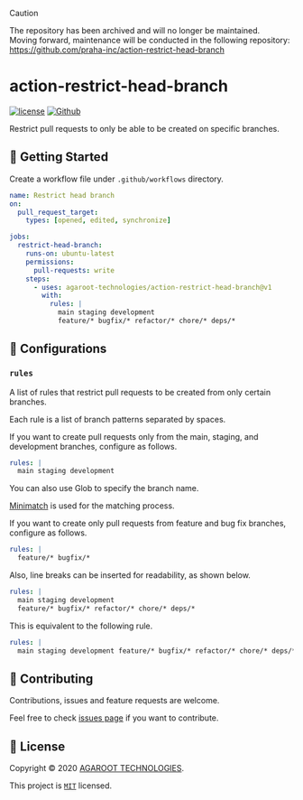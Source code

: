 > [!CAUTION]
> The repository has been archived and will no longer be maintained.  
> Moving forward, maintenance will be conducted in the following repository:  
> https://github.com/praha-inc/action-restrict-head-branch

# action-restrict-head-branch

[![license](https://img.shields.io/badge/License-MIT-green.svg)](https://github.com/agaroot-technologies/action-restrict-head-branch/blob/main/LICENSE)
[![Github](https://img.shields.io/github/followers/agaroot-technologies?label=Follow&logo=github&style=social)](https://github.com/orgs/agaroot-technologies/followers)

Restrict pull requests to only be able to be created on specific branches.

## 👏 Getting Started

Create a workflow file under ```.github/workflows``` directory.

```yaml
name: Restrict head branch
on:
  pull_request_target:
    types: [opened, edited, synchronize]

jobs:
  restrict-head-branch:
    runs-on: ubuntu-latest
    permissions:
      pull-requests: write
    steps:
      - uses: agaroot-technologies/action-restrict-head-branch@v1
        with:
          rules: |
            main staging development
            feature/* bugfix/* refactor/* chore/* deps/*
```

## 🔧 Configurations

### `rules`

A list of rules that restrict pull requests to be created from only certain branches.

Each rule is a list of branch patterns separated by spaces.

If you want to create pull requests only from the main, staging, and development branches, configure as follows.

```yaml
rules: |
  main staging development
```

You can also use Glob to specify the branch name.

[Minimatch](https://github.com/isaacs/minimatch) is used for the matching process.

If you want to create only pull requests from feature and bug fix branches, configure as follows.

```yaml
rules: |
  feature/* bugfix/*
```

Also, line breaks can be inserted for readability, as shown below.

```yaml
rules: |
  main staging development
  feature/* bugfix/* refactor/* chore/* deps/*
```

This is equivalent to the following rule.

```yaml
rules: |
  main staging development feature/* bugfix/* refactor/* chore/* deps/*
```

## 🤝 Contributing

Contributions, issues and feature requests are welcome.

Feel free to check [issues page](https://github.com/agaroot-technologies/action-restrict-head-branch/issues) if you want to contribute.

## 📝 License

Copyright © 2020 [AGAROOT TECHNOLOGIES](https://tech.agaroot.co.jp/).

This project is [```MIT```](https://github.com/agaroot-technologies/action-restrict-head-branch/blob/main/LICENSE) licensed.
